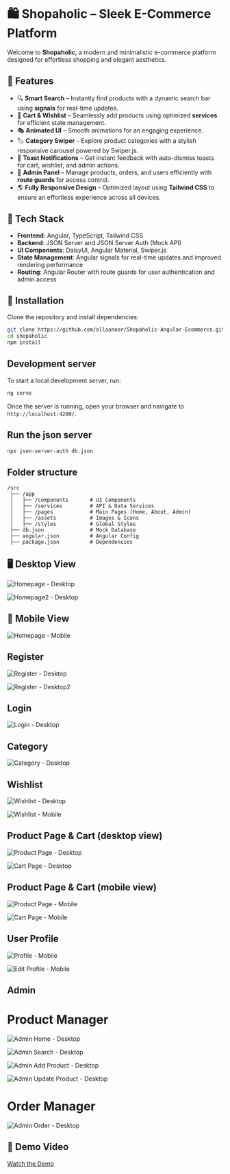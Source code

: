 # 🛍 Shopaholic – Sleek E-Commerce Platform

Welcome to **Shopaholic**, a modern and minimalistic e-commerce platform designed for effortless shopping and elegant aesthetics.

## 🌟 Features
- 🔍 **Smart Search** – Instantly find products with a dynamic search bar using **signals** for real-time updates.
- 🛒 **Cart & Wishlist** – Seamlessly add products using optimized **services** for efficient state management.
- 🎭 **Animated UI** – Smooth animations for an engaging experience.
- 🏷 **Category Swiper** – Explore product categories with a stylish responsive carousel powered by Swiper.js.
- 🔔 **Toast Notifications** – Get instant feedback with auto-dismiss toasts for cart, wishlist, and admin actions.
- 🔐 **Admin Panel** – Manage products, orders, and users efficiently with **route guards** for access control.
- 🌎 **Fully Responsive Design** – Optimized layout using **Tailwind CSS** to ensure an effortless experience across all devices.

## 🚀 Tech Stack
- **Frontend**: Angular, TypeScript, Tailwind CSS  
- **Backend**: JSON Server and JSON Server Auth (Mock API)  
- **UI Components**: DaisyUI, Angular Material, Swiper.js  
- **State Management**: Angular signals for real-time updates and improved rendering performance
- **Routing**: Angular Router with route guards for user authentication and admin access

## 🔧 Installation
Clone the repository and install dependencies:

```sh
git clone https://github.com/ollaanoor/Shopaholic-Angular-Ecommerce.git
cd shopaholic
npm install
```

## Development server

To start a local development server, run:

```bash
ng serve
```

Once the server is running, open your browser and navigate to `http://localhost:4200/`. 

## Run the json server

```bash
npx json-server-auth db.json
```

## Folder structure
```
/src
 ├── /app
 │   ├── /components       # UI Components
 │   ├── /services         # API & Data Services
 │   ├── /pages            # Main Pages (Home, About, Admin)
 │   ├── /assets           # Images & Icons
 │   ├── /styles           # Global Styles
 ├── db.json               # Mock Database
 ├── angular.json          # Angular Config
 ├── package.json          # Dependencies
```

## 🖥️ Desktop View
![Homepage - Desktop](src/assets/screenshots/home.png)

![Homepage2 - Desktop](src/assets/screenshots/home-products.png)

## 📱 Mobile View
![Homepage - Mobile](src/assets/screenshots/home-mobile.png)

## Register
![Register - Desktop](src/assets/screenshots/register-step-1.png)

![Register - Desktop2](src/assets/screenshots/register-step-2.png)

## Login
![Login - Desktop](src/assets/screenshots/login.png)

## Category
![Category - Desktop](src/assets/screenshots/category.png)

## Wishlist
![Wishlist - Desktop](src/assets/screenshots/wishlist.png)

![Wishlist - Mobile](src/assets/screenshots/wishlist-mobile.png)

## Product Page & Cart (desktop view)
![Product Page - Desktop](src/assets/screenshots/product-page.png)

![Cart Page - Desktop](src/assets/screenshots/cart.png)

## Product Page & Cart (mobile view)
![Product Page - Mobile](src/assets/screenshots/product-mobile.png)

![Cart Page - Mobile](src/assets/screenshots/cart-mobile.png)

## User Profile
![Profile - Mobile](src/assets/screenshots/profile.png)

![Edit Profile - Mobile](src/assets/screenshots/edit-profile.png)

## Admin
# Product Manager
![Admin Home - Desktop](src/assets/screenshots/admin-product-manager.png)

![Admin Search - Desktop](src/assets/screenshots/admin-product-manager-search.png)

![Admin Add Product - Desktop](src/assets/screenshots/admin-add-product.png)

![Admin Update Product - Desktop](src/assets/screenshots/admin-update-product.png)

# Order Manager
![Admin Order - Desktop](src/assets/screenshots/admin-order-manager.png)

## 🎥 Demo Video
[Watch the Demo](https://drive.google.com/file/d/1K3ph5oBJpHlH2unBS_CnNydgPH_jnlnj/view?usp=drive_link)